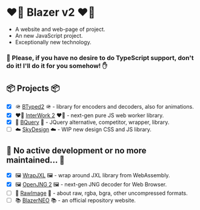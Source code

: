 # ❤️‍🔥 Blazer v2 ❤️‍🔥

- A website and web-page of project. 
- An new JavaScript project. 
- Exceptionally new technology. 

### 🤚 Please, if you have no desire to do TypeScript support, don't do it! I'll do it for you somehow! ✋

## 📦 Projects 📦

- [x] 🪖 [BTyped2](https://github.com/BlazerNEO/BTyped2) 🪖 - library for encoders and decoders, also for animations.
- [x] ❤️‍🔥 [InterWork 2](https://github.com/BlazerNEO/InterWork2) ❤️‍🔥 - next-gen pure JS web worker library.
- [x] 🪭 [BQuery](https://github.com/BlazerNEO/BQuery) 🪭 - JQuery alternative, competitor, wrapper, library.
- [ ] ☁️  [SkyDesign](https://github.com/BlazerNEO/SkyDesign) ☁️ - WIP new design CSS and JS library.

## 🗿 No active development or no more maintained... 🗿

- [x] 🖼 [WrapJXL](https://github.com/BlazerNEO/WrapJXL) 🖼 - wrap around JXL library from WebAssembly.
- [x] 🖼 [OpenJNG 2](https://github.com/BlazerNEO/OpenJNG2) 🖼 - next-gen JNG decoder for Web Browser.
- [ ] 🥩 [RawImage](https://github.com/BlazerNEO/RawImage) 🥩 - about raw, rgba, bgra, other uncompressed formats.
- [ ] 📚 [BlazerNEO](https://github.com/BlazerNEO/.github) 📚 - an official repository website.
